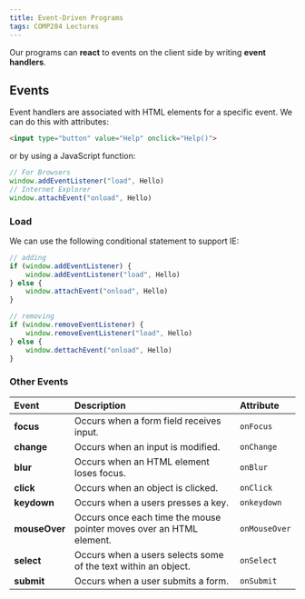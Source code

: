 ```yaml
---
title: Event-Driven Programs
tags: COMP284 Lectures
---
```

Our programs can **react** to events on the client side by writing **event handlers**.

## Events
Event handlers are associated with HTML elements for a specific event. We can do this with attributes:

```html
<input type="button" value="Help" onclick="Help()">
```

or by using a JavaScript function:

```javascript
// For Browsers
window.addEventListener("load", Hello)
// Internet Explorer
window.attachEvent("onload", Hello)
```

### Load
We can use the following conditional statement to support IE:

```javascript
// adding
if (window.addEventListener) {
	window.addEventListener("load", Hello)
} else {
	window.attachEvent("onload", Hello)
}

// removing
if (window.removeEventListener) {
	window.removeEventListener("load", Hello)
} else {
	window.dettachEvent("onload", Hello)
}
```

### Other Events

| Event | Description | Attribute |
| :-- | :-- | :-- |
| **focus** | Occurs when a form field receives input. | `onFocus` |
| **change** | Occurs when an input is modified. | `onChange` |
| **blur** | Occurs when an HTML element loses focus.|`onBlur` |
| **click** | Occurs when an object is clicked.| `onClick` |
| **keydown** | Occurs when a users presses a key.|`onkeydown` |
|**mouseOver** | Occurs once each time the mouse pointer moves over an HTML element.| `onMouseOver` |
|**select** | Occurs when a users selects some of the text within an object.| `onSelect` |
| **submit** | Occurs when a user submits a form.| `onSubmit`|